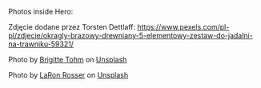 Photos inside Hero:

Zdjęcie dodane przez Torsten Dettlaff: https://www.pexels.com/pl-pl/zdjecie/okragly-brazowy-drewniany-5-elementowy-zestaw-do-jadalni-na-trawniku-59321/

Photo by <a href="https://unsplash.com/@brigittetohm?utm_source=unsplash&utm_medium=referral&utm_content=creditCopyText">Brigitte Tohm</a> on <a href="https://unsplash.com/photos/vTaHR-wcOzY?utm_source=unsplash&utm_medium=referral&utm_content=creditCopyText">Unsplash</a>

Photo by <a href="https://unsplash.com/es/@photosbylaron?utm_source=unsplash&utm_medium=referral&utm_content=creditCopyText">LaRon Rosser</a> on <a href="https://unsplash.com/photos/Dn_KGNk2IoY?utm_source=unsplash&utm_medium=referral&utm_content=creditCopyText">Unsplash</a>
